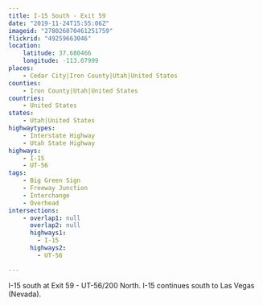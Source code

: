 ```yaml
---
title: I-15 South - Exit 59
date: "2019-11-24T15:55:06Z"
imageid: "278026070461251759"
flickrid: "49259663046"
location:
    latitude: 37.680466
    longitude: -113.07999
places:
    - Cedar City|Iron County|Utah|United States
counties:
    - Iron County|Utah|United States
countries:
    - United States
states:
    - Utah|United States
highwaytypes:
    - Interstate Highway
    - Utah State Highway
highways:
    - I-15
    - UT-56
tags:
    - Big Green Sign
    - Freeway Junction
    - Interchange
    - Overhead
intersections:
    - overlap1: null
      overlap2: null
      highways1:
        - I-15
      highways2:
        - UT-56

---
```

I-15 south at Exit 59 - UT-56/200 North.  I-15 continues south to Las Vegas (Nevada).